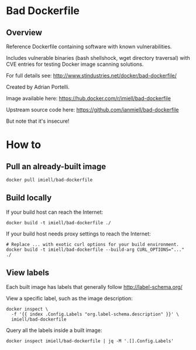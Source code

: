 Bad Dockerfile
==============

Overview
--------

Reference Dockerfile containing software with known vulnerabilities.

Includes vulnerable binaries (bash shellshock, wget directory traversal) with
CVE entries for testing Docker image scanning solutions.

For full details see: http://www.stindustries.net/docker/bad-dockerfile/

Created by Adrian Portelli.

Image available here: https://hub.docker.com/r/imiell/bad-dockerfile

Upstream source code here: https://github.com/ianmiell/bad-dockerfile

But note that it's insecure!


How to
======

Pull an already-built image
---------------------------

    docker pull imiell/bad-dockerfile


Build locally
-------------

If your build host can reach the Internet:

    docker build -t imiell/bad-dockerfile ./


If your build host needs proxy settings to reach the Internet:

    # Replace ... with exotic curl options for your build environment.
    docker build -t imiell/bad-dockerfile --build-arg CURL_OPTIONS="..." ./


View labels
-----------

Each built image has labels that generally follow http://label-schema.org/

View a specific label, such as the image description:

    docker inspect \
      -f '{{ index .Config.Labels "org.label-schema.description" }}' \
      imiell/bad-dockerfile

Query all the labels inside a built image:

    docker inspect imiell/bad-dockerfile | jq -M '.[].Config.Labels'
